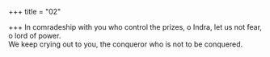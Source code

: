 +++
title = "02"

+++
In comradeship with you who control the prizes, o Indra, let us not fear,  o lord of power.  
We keep crying out to you, the conqueror who is not to be conquered.  